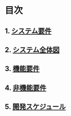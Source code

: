 # 目次
## 1. [システム要件](要求定義_システム要件.md)

## 2. [システム全体図](システム全体図.md)

## 3. [機能要件](要求定義_機能要件.md)

## 4. [非機能要件](要求定義_非機能要件.md)

## 5. [開発スケジュール](要求定義_開発スケジュール.md)

